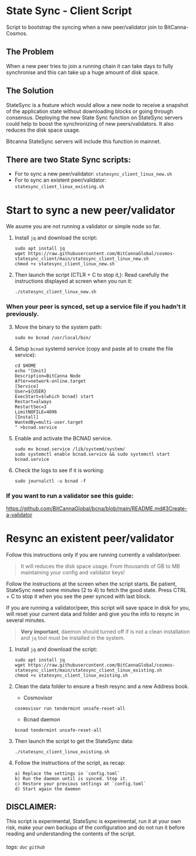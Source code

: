 # State Sync - Client Script
Script to bootstrap the syncing when a new peer/validator join to BitCanna-Cosmos.

## The Problem
When a new peer tries to join a running chain it can take days to fully synchronise and this can take up a huge amount of disk space.

## The Solution
StateSync is a feature which would allow a new node to receive a snapshot of the application state without downloading blocks or going through consensus. Deploying the new State Sync function on StateSync servers could help to boost the synchronizing of new peers/validators. It also reduces the disk space usage. 

Bitcanna StateSync servers will include this function in mainnet. 

## There are two State Sync scripts: 
* For to sync a new peer/validator: `statesync_client_linux_new.sh`
* For to sync an existent peer/validator: `statesync_client_linux_existing.sh`

# Start to sync a new peer/validator 
We asume you are not running a validator or simple node so far.

1. Install `jq` and download the script:

    ```
    sudo apt install jq
    wget https://raw.githubusercontent.com/BitCannaGlobal/cosmos-statesync_client/main/statesync_client_linux_new.sh
    chmod +x statesync_client_linux_new.sh
    ```

2. Then launch the script (CTLR + C to stop it,):
Read carefully the instructions displayed at screen when you run it:
    ```
    ./statesync_client_linux_new.sh
    ```
### When your peer is synced, set up a service file if you hadn't it previously.
3. Move the binary to the system path:
    ```
    sudo mv bcnad /usr/local/bin/
    ```
4. Setup `bcnad` systemd service (copy and paste all to create the file service):
    ```
    cd $HOME
    echo "[Unit]
    Description=BitCanna Node
    After=network-online.target
    [Service]
    User=${USER}
    ExecStart=$(which bcnad) start
    Restart=always
    RestartSec=3
    LimitNOFILE=4096
    [Install]
    WantedBy=multi-user.target
    " >bcnad.service
    ```
    
5. Enable and activate the BCNAD service.
    ```
    sudo mv bcnad.service /lib/systemd/system/
    sudo systemctl enable bcnad.service && sudo systemctl start bcnad.service
    ```
6. Check the logs to see if it is working:
    ```
    sudo journalctl -u bcnad -f
    ``` 

### If you want to run a validator see this guide:
https://github.com/BitCannaGlobal/bcna/blob/main/README.md#3Create-a-validator

# Resync an existent peer/validator 

Follow this instructions only if you are running currently a validator/peer.

> It will reduces the disk space usage. From thousands of GB to MB maintaining your config and validator keys!

Follow the instructions at the screen when the script starts.
Be patient, StateSync need some minutes (2 to 4) to fetch the good state.
Press CTRL + C to stop it when you see the peer synced with last block. 

If you are running a validator/peer, this script will save space in disk for you,  will reset your current data and folder and give you the info to resync in several minutes.

> **Very important**, daemon should turned off if is not a clean installation and `jq` tool must be installed in the system.

1. Install `jq` and download the script:

    ```
    sudo apt install jq
    wget https://raw.githubusercontent.com/BitCannaGlobal/cosmos-statesync_client/main/statesync_client_linux_existing.sh
    chmod +x statesync_client_linux_existing.sh
    ```

2. Clean the data folder to ensure a fresh resync and a new Address book.
    * Cosmovisor
    ```
    cosmovisor run tendermint unsafe-reset-all
    ```
    * Bcnad daemon
    ```
    bcnad tendermint unsafe-reset-all
    ```
    
3. Then launch the script to get the StateSync data:
    ```
    ./statesync_client_linux_existing.sh
    ```

4. Follow the instructions of the script, as recap: 
    ```
    a) Replace the settings in `config.toml`
    b) Run the daemon until is synced. Stop it.
    c) Restore your previous settings at `config.toml`
    d) Start again the daemon
    
## DISCLAIMER:
This script is experimental, StateSync is experimental, run it at your own risk, make your own backups of the configuration and do not run it before reading and understanding the contents of the script.


###### tags: `doc` `github`
